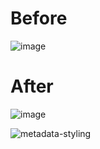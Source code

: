 

# Before
![image](https://github.com/mattie152/obsidian-snippets/assets/121066868/33ef2738-00f2-4287-aac0-99146b234991)


# After
![image](https://github.com/mattie152/obsidian-snippets/assets/121066868/a7dff286-a9b4-4459-b790-19f3e80e4ea2)

![metadata-styling](https://github.com/mattie152/obsidian-snippets/assets/121066868/9ac6b982-a8b0-4f7f-b7ac-e3676cac32e3)
